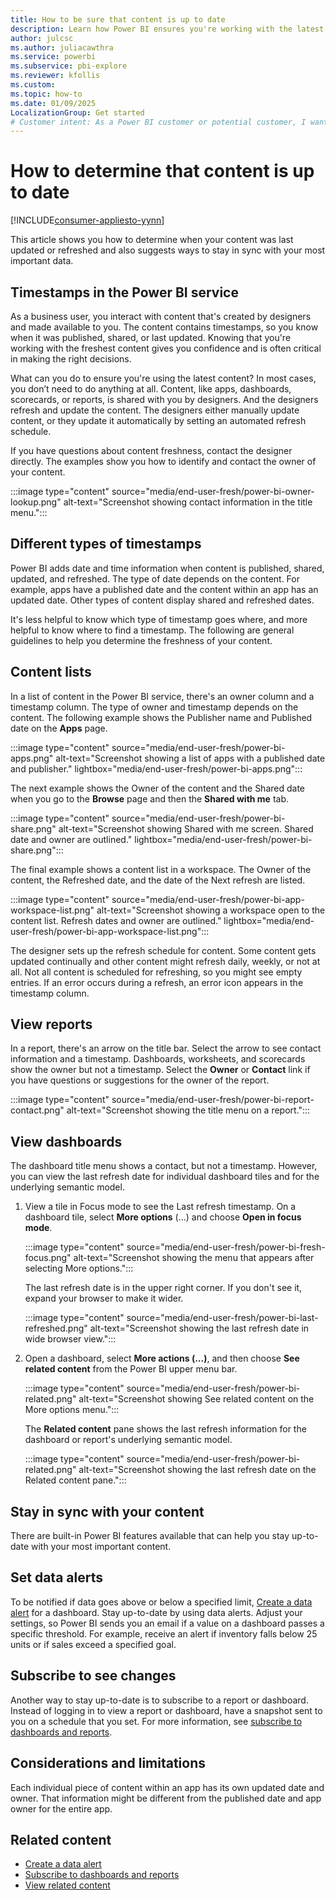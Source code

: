 ```yaml
---
title: How to be sure that content is up to date
description: Learn how Power BI ensures you're working with the latest version of the data, report, dashboard, and app.
author: julcsc
ms.author: juliacawthra
ms.service: powerbi
ms.subservice: pbi-explore
ms.reviewer: kfollis
ms.custom:  
ms.topic: how-to
ms.date: 01/09/2025
LocalizationGroup: Get started
# Customer intent: As a Power BI customer or potential customer, I want to be sure that I'm using the most-recent data and learn how to determine this.
---
```


# How to determine that content is up to date

[!INCLUDE[consumer-appliesto-yynn](../includes/consumer-appliesto-yynn.md)]

This article shows you how to determine when your content was last updated or refreshed and also suggests ways to stay in sync with your most important data.

## Timestamps in the Power BI service

As a business user, you interact with content that's created by designers and made available to you. The content contains timestamps, so you know when it was published, shared, or last updated. Knowing that you're working with the freshest content gives you confidence and is often critical in making the right decisions.

What can you do to ensure you're using the latest content? In most cases, you don’t need to do anything at all. Content, like apps, dashboards, scorecards, or reports, is shared with you by designers. And the designers refresh and update the content. The designers either manually update content, or they update it automatically by setting an automated refresh schedule.

If you have questions about content freshness, contact the designer directly. The examples show you how to identify and contact the owner of your content.

:::image type="content" source="media/end-user-fresh/power-bi-owner-lookup.png" alt-text="Screenshot showing contact information in the title menu.":::

## Different types of timestamps

Power BI adds date and time information when content is published, shared, updated, and refreshed. The type of date depends on the content. For example, apps have a published date and the content within an app has an updated date. Other types of content display shared and refreshed dates.

It's less helpful to know which type of timestamp goes where, and more helpful to know where to find a timestamp. The following are general guidelines to help you determine the freshness of your content.

## Content lists

In a list of content in the Power BI service, there's an owner column and a timestamp column. The type of owner and timestamp depends on the content. The following example shows the Publisher name and Published date on the **Apps** page.

:::image type="content" source="media/end-user-fresh/power-bi-apps.png" alt-text="Screenshot showing a list of apps with a published date and publisher." lightbox="media/end-user-fresh/power-bi-apps.png":::

The next example shows the Owner of the content and the Shared date when you go to the **Browse** page and then the **Shared with me** tab.

:::image type="content" source="media/end-user-fresh/power-bi-share.png" alt-text="Screenshot showing Shared with me screen. Shared date and owner are outlined." lightbox="media/end-user-fresh/power-bi-share.png":::

The final example shows a content list in a workspace. The Owner of the content, the Refreshed date, and the date of the Next refresh are listed.

:::image type="content" source="media/end-user-fresh/power-bi-app-workspace-list.png" alt-text="Screenshot showing a workspace open to the content list. Refresh dates and owner are outlined." lightbox="media/end-user-fresh/power-bi-app-workspace-list.png":::

The designer sets up the refresh schedule for content. Some content gets updated continually and other content might refresh daily, weekly, or not at all. Not all content is scheduled for refreshing, so you might see empty entries. If an error occurs during a refresh, an error icon appears in the timestamp column.

## View reports

In a report, there's an arrow on the title bar. Select the arrow to see contact information and a timestamp. Dashboards, worksheets, and scorecards show the owner but not a timestamp. Select the **Owner** or **Contact** link if you have questions or suggestions for the owner of the report.

:::image type="content" source="media/end-user-fresh/power-bi-report-contact.png" alt-text="Screenshot showing the title menu on a report.":::

## View dashboards

The dashboard title menu shows a contact, but not a timestamp. However, you can view the last refresh date for individual dashboard tiles and for the underlying semantic model.

1. View a tile in Focus mode to see the Last refresh timestamp. On a dashboard tile, select **More options** (...) and choose **Open in focus mode**.

    :::image type="content" source="media/end-user-fresh/power-bi-fresh-focus.png" alt-text="Screenshot showing the menu that appears after selecting More options.":::

    The last refresh date is in the upper right corner. If you don't see it, expand your browser to make it wider.

    :::image type="content" source="media/end-user-fresh/power-bi-last-refreshed.png" alt-text="Screenshot showing the last refresh date in wide browser view.":::

2. Open a dashboard, select **More actions (...)**, and then choose **See related content** from the Power BI upper menu bar.

    :::image type="content" source="media/end-user-fresh/power-bi-related.png" alt-text="Screenshot showing See related content on the More options menu.":::

    The **Related content** pane shows the last refresh information for the dashboard or report's underlying semantic model.

    :::image type="content" source="media/end-user-fresh/power-bi-related.png" alt-text="Screenshot showing the last refresh date on the Related content pane.":::

## Stay in sync with your content

There are built-in Power BI features available that can help you stay up-to-date with your most important content.

## Set data alerts

To be notified if data goes above or below a specified limit, [Create a data alert](end-user-alerts.md) for a dashboard. Stay up-to-date by using data alerts. Adjust your settings, so Power BI sends you an email if a value on a dashboard passes a specific threshold. For example, receive an alert if inventory falls below 25 units or if sales exceed a specified goal.  

## Subscribe to see changes

Another way to stay up-to-date is to subscribe to a report or dashboard. Instead of logging in to view a report or dashboard, have a snapshot sent to you on a schedule that you set. For more information, see [subscribe to dashboards and reports](/power-bi/collaborate-share/end-user-subscribe).

## Considerations and limitations

Each individual piece of content within an app has its own updated date and owner. That information might be different from the published date and app owner for the entire app.

## Related content

- [Create a data alert](end-user-alerts.md)
- [Subscribe to dashboards and reports](/power-bi/collaborate-share/end-user-subscribe)
- [View related content](end-user-related.md)
